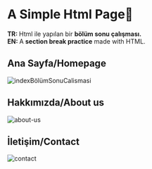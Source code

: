 # A Simple Html Page🙌
<b>TR: </b>Html ile yapılan bir <b>bölüm sonu çalışması.</b><br>
<b>EN: </b>A <b>section break practice</b> made with HTML.<br>

## Ana Sayfa/Homepage
![indexBölümSonuCalismasi](https://user-images.githubusercontent.com/109991448/200278166-52ebaf14-ea80-461c-a209-b2c59c715fdd.jpg)

## Hakkımızda/About us
![about-us](https://user-images.githubusercontent.com/109991448/200278269-165df793-44f9-460e-9070-8768596828b6.jpg)

## İletişim/Contact
![contact](https://user-images.githubusercontent.com/109991448/200278353-2185eca6-668b-4f39-87a5-286c7e20509c.jpg)







